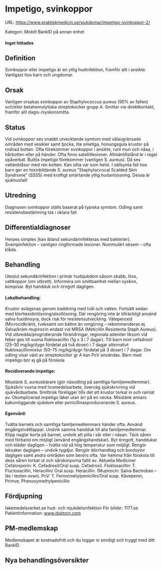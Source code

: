 # Impetigo, svinkoppor

URL: https://www.praktiskmedicin.se/sjukdomar/impetigo-svinkoppor-2/



Kategori: Mobilt BankID på annan enhet

#### Inget hittades

## Definition

Svinkoppor eller impetigo är en ytlig hudinfektion, framför allt i ansikte. Vanligast hos barn och ungdomar.

## Orsak

Vanligen orsakas svinkoppor av Staphylococcus aureus (90% av fallen) och/eller betahemolytiska streptokocker grupp A. Smittar via direktkontakt, framför allt dagis-/syskonsmitta.

## Status

Vid svinkoppor ses snabbt utvecklande symtom med välavgränsade områden med vesikler samt tjocka, lite smetiga, honungsgula krustor på rodnad botten.
Ofta förekommer svinkoppor i ansikte, runt mun och näsa, i hårbotten eller på händer. Ofta finns satellitlesioner. Allmäntillstånd är i regel opåverkat.
Bullös impetigo förekommer (vanligen S. aureus). Då ses vattenblåsor med ren botten. Kan sitta var som helst.
I sällsynta fall hos barn ger en toxinbildande S. aureus ”Staphyloccocal Scalded Skin Syndrome” (SSSS) med kraftigt smärtande ytlig hudavlossning. Dessa är sjukhusfall!

## Utredning

Diagnosen svinkoppor ställs baserat på typiska symtom. Odling samt resistensbestämning tas i oklara fall.

## Differentialdiagnoser

Herpes simplex (kan ibland sekundärinfekteras med bakterier). Svampinfektion – vanligen ringformade lesioner. Nummulärt eksem – ofta klåda.

## Behandling

Uteslut sekundärinfektion i primär hudsjukdom såsom skabb, löss, vattkoppor (om utbrett). Informera om smittsamhet mellan syskon, kompisar. Byt handduk och örngott dagligen.

#### Lokalbehandling:

Krustor avlägsnas genom baddning med tvål och vatten. Fortsätt sedan med klorhexidinlösning/alsollösning.
Där rengöring inte är tillräckligt använd salva fusidinsyra, dock risk för resistensutveckling. Väteperoxid (Microcidkräm), tveksamt om bättre än rengöring – rekommenderas ej. Salva/kräm mupirocin endast vid MRSA (Meticillin Resistenta Staph Aureus).
Vid utbredda/progridierande förändringar, regionala adeniter liksom vid feber ges till vuxna flukloxacillin (1g x 3 i 7 dagar). Till barn mixt cefadroxil (25–30 mg/kg/dygn fördelat på två doser) i 7 dagar alternativt flukloxacillinmixtur (50–75 mg/kg/dygn fördelat på 3 doser) i 7 dagar. Om odling visar växt av streptokocker gr A kan PcV användas.
Barn med impetigo bör ej gå på förskola

#### Recidiverande impetigo:

Misstänk S. aureusbärare (gör näsodling på samtliga familjemedlemmar). Sjukskriv vuxna med livsmedelsarbete, överväg sjukskrivning vid sjukvårdsarbete. Smittrisk föreligger tills det att krustor torkat in och ramlat av. Okomplicerad impetigo läker utan ärr på en vecka. Misstänk annars bakomliggande sjukdom eller penicillinasproducerande S. aureus.

#### Egenvård:

Tvätta barnets och samtliga familjemedlemmars händer ofta. Använd engångstvättlappar. Undvik samma handduk till alla familjemedlemmar. Klipp naglar korta på barnet, undvik att pilla i sår eller i näsan. Täck såren med förband om möjligt (använd engångshandskar). Byt örngott, handdukar och kläder dagligen – tvätta vid så hög temperatur som möjligt. Rengör leksaker dagligen – undvik tygdjur. Rengör dörrhandtag och bordsytor dagligen samt andra områden som berörs ofta. Var hemma från förskola till dess såren torkat ut och sårskorporna fallit av.
Aktuella Mediciner
Cefalosporin: K. Cefadroxil/Oral susp. Cefadroxil.
Flukloxacillin: T. Flucloxacillin, Heracillin/ Oral susp. Heracillin.
(Mupirocin: Salva Bactroban – läs i texten ovan).
PcV: T. Fenoximetylpenicillin/Oral susp. Kåvepenin, Primve, Phenoxymethylpenicillin

## Fördjupning

lakemedelsverket.se hud- och mjukdelsinfektion
För bilder: 1177.se
Patientinformation: www.doktorn.com

## PM-medlemskap

Medlemskapet är kostnadsfritt och du loggar in smidigt och tryggt med ditt BankID.

## Nya behandlingsöversikter

